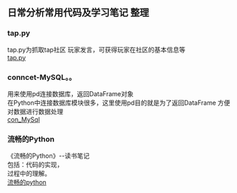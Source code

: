 ## 日常分析常用代码及学习笔记 整理 

### tap.py
tap.py为抓取tap社区 玩家发言，可获得玩家在社区的基本信息等<br>[tap.py](./tap.py)

### conncet-MySQL。。
用来使用pd连接数据库，返回DataFrame对象
<br>在Python中连接数据库模块很多，这里使用pd目的就是为了返回DataFrame 方便对数据进行数据处理<br>[con_MySql](./connect-MySQL-use-pandas.py)



### 流畅的Python
《流畅的Python》--读书笔记
<br>包括：代码的实现，
      <br>过程中的理解。<br>[流畅的python](./流畅的python)
 
  
